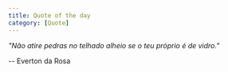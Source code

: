 ```yaml
---
title: Quote of the day
category: [Quote]
---
```

*"Não atire pedras no telhado alheio se o teu próprio é de vidro."*

-- Everton da Rosa
